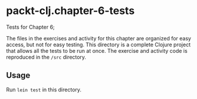 # packt-clj.chapter-6-tests

Tests for Chapter 6;

The files in the exercises and activity for this chapter are organized
for easy access, but not for easy testing. This directory is a
complete Clojure project that allows all the tests to be run at
once. The exercise and activity code is reproduced in the `/src`
directory.


## Usage

Run `lein test` in this directory.

